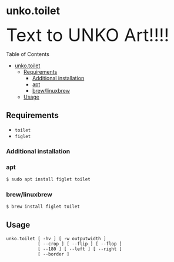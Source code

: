 # unko.toilet

<font size=7>Text to UNKO Art!!!!</font>

Table of Contents

<!--ts-->
* [unko.toilet](doc/unko.toilet.md#unkotoilet)
   * [Requirements](doc/unko.toilet.md#requirements)
      * [Additional installation](doc/unko.toilet.md#additional-installation)
      * [apt](doc/unko.toilet.md#apt)
      * [brew/linuxbrew](doc/unko.toilet.md#brewlinuxbrew)
   * [Usage](doc/unko.toilet.md#usage)

<!-- Added by: runner, at: Tue Nov  2 00:32:55 UTC 2021 -->

<!--te-->

## Requirements

- `toilet`
- `figlet`

### Additional installation

### apt

```sh
$ sudo apt install figlet toilet
```

### brew/linuxbrew

```sh
$ brew install figlet toilet
```

## Usage

```
unko.toilet [ -hv ] [ -w outputwidth ]
            [ --crop ] [ --flip ] [ --flop ]
            [ --180 ] [ --left ] [ --right ]
            [ --border ]
```
